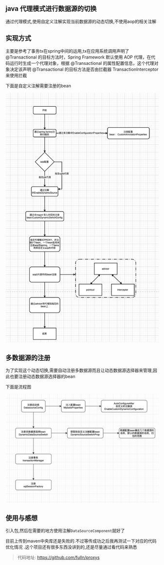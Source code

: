 ## java 代理模式进行数据源的切换

通过代理模式,使用自定义注解实现当前数据源的动态切换,不使用aop的相关注解

## 实现方式

主要是参考了事务tx在spring中间的运用,tx在应用系统调用声明了 @Transactional 的目标方法时，Spring Framework 默认使用 AOP 代理，在代码运行时生成一个代理对象，根据 @Transactional 的属性配置信息，这个代理对象决定该声明 @Transactional 的目标方法是否由拦截器 TransactionInterceptor 来使用拦截

下面是自定义注解需要注册的bean

![tp](https://github.com/fulln/proxys/blob/master/pic/dl.png)

## 多数据源的注册

为了实现这个动态切换,需要自动注册多数据源而且让动态数据源选择器来管理,因此也要注册动态数据源选择器的bean

下面是流程图

![lc](https://github.com/fulln/proxys/blob/master/pic/db.png)


## 使用与感想

引入包,然后在需要的地方使用注解`DataSourceComponent`就好了

目前上传到maven中央库还是失败的.不过等传成功之后我再测试一下对应的代码优化情况
.这个项目还有很多东西没讲到的,还是尽量通过看代码来熟悉


> 代码地址: <a>https://github.com/fulln/proxys</a>
